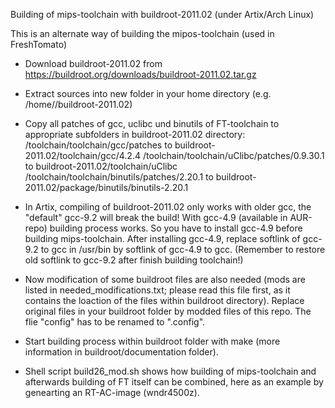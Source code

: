 Building of mips-toolchain with buildroot-2011.02 (under Artix/Arch Linux)

This is an alternate way of building the mipos-toolchain (used in FreshTomato)

- Download buildroot-2011.02 from https://buildroot.org/downloads/buildroot-2011.02.tar.gz
- Extract sources into new folder in your home directory (e.g. /home/<username>/buildroot-2011.02)
- Copy all patches of gcc, uclibc und binutils of FT-toolchain to appropriate subfolders in buildroot-2011.02 directory:
	<your-path-to-your-local-FT-repo>/toolchain/toolchain/gcc/patches to buildroot-2011.02/toolchain/gcc/4.2.4
	<your-path-to-your-local-FT-repo>/toolchain/toolchain/uClibc/patches/0.9.30.1 to buildroot-2011.02/toolchain/uClibc
	<your-path-to-your-local-FT-repo>/toolchain/toolchain/binutils/patches/2.20.1 to buildroot-2011.02/package/binutils/binutils-2.20.1
  
- In Artix, compiling of buildroot-2011.02 only works with older gcc, the "default" gcc-9.2 will break the build!
  With gcc-4.9 (available in AUR-repo) building process works. So you have to install gcc-4.9 before building mips-toolchain.
  After installing gcc-4.9, replace softlink of gcc-9.2 to gcc in /usr/bin by softlink of gcc-4.9 to gcc.
  (Remember to restore old softlink to gcc-9.2 after finish building toolchain!) 
- Now modification of some buildroot files are also needed (mods are listed in needed_modifications.txt; please read this file first, as it contains the loaction of the files within buildroot directory). Replace original files in your buildroot folder by modded files of this repo. The flie "config" has to be renamed to ".config".
- Start building process within buildroot folder with make (more information in buildroot/documentation folder).
- Shell script build26_mod.sh shows how building of mips-toolchain and afterwards building of FT itself can be combined, here as an
  example by genearting an RT-AC-image (wndr4500z). 
